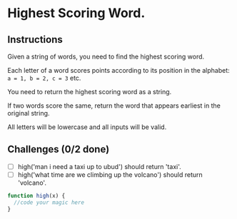 # Highest Scoring Word.

## Instructions

Given a string of words, you need to find the highest scoring word.

Each letter of a word scores points according to its position in the alphabet: `a = 1, b = 2, c = 3` etc.

You need to return the highest scoring word as a string.

If two words score the same, return the word that appears earliest in the original string.

All letters will be lowercase and all inputs will be valid.

## Challenges (0/2 done)

- [ ] high('man i need a taxi up to ubud') should return 'taxi'.
- [ ] high('what time are we climbing up the volcano') should return 'volcano'.

```js
function high(x) {
  //code your magic here
}
```
